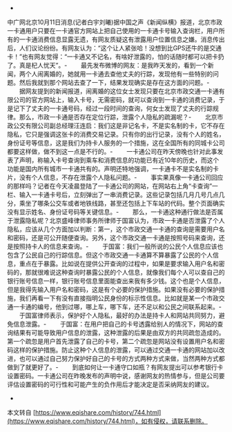 -
中广网北京10月11日消息(记者白宇刘曦)据中国之声《新闻纵横》报道，北京市政一卡通用户只要在一卡通官方网站上把自己使用的一卡通卡号输入查询栏，用户所有的一卡通消费信息显露无遗，有网友质疑这有泄露用户位置信息之嫌。消息传出后，人们议论纷纷。有网友认为：“这个让人紧张哈！没想到比GPS还牛的是交通卡！”也有网友觉得：“一卡通又不记名，有啥好泄露的，怕的话随时都可以把卡扔了。真是杞人忧天”。-
　　最先发布微博的网友：是我昨天发的，看到一个新闻，两个人闹离婚的，她就用一卡通去查他丈夫的行踪，发现他有一些特别的问题。然后我就到那个网站去查了一下，结果发现确实是存在这方面的问题。-
　　据网友提到的新闻报道，闹离婚的这位女士发现只要在北京市政交通一卡通有限公司的官方网站上，输入卡号，无需密码，就可以查询到一卡通的消费记录，于是记下了丈夫的一卡通号码，经过一段时间的查询，何女士发现了丈夫的行踪规律。那么，市政一卡通是否存在定位行踪，泄露个人隐私的疏漏呢？-
　　北京市政公交有限公司副总经理汪连启：我们这是非记名卡，不是实名制的卡，它不存在隐私，它只是强调这张卡的消费交易记录。只有你的出行记录，没有个人的姓名，身份证号等信息，这是我们为持卡人服务的一个措施，这在全国所有的同城卡公司都要这样做，做不到这一点是不行的。-
　　一卡通公司在昨天傍晚也针对此事发表了声明，称输入卡号查询到乘车和消费信息的功能已有近10年的历史，而这个功能是国内所有城市一卡通共有的。声明还特地强调，一卡通卡不是实名制的卡片，没有个人信息，不存在泄露个人隐私问题。-
　　事实果真像一卡通公司回应的那样吗？记者在今天凌晨登陆了一卡通公司的网站，在网站右上角“卡查询”一栏、输入一卡通卡号后，立刻弹出了一串消费记录。这些记录包括几月几号几点几分，乘坐了哪条公交车或者地铁线路，甚至还包括上下车站的代码。整个页面确实没有显示姓名、身份证号码等关键信息。-
　　那么，一卡通这种通行做法是否属于泄露隐私呢？北京盛峰律师事务所律师于国富认为，市政一卡通是否泄露了个人隐私，应该从几个方面加以判断：第一，这个市政交通一卡通的查询是需要用户名和密码，还是可公开随便查询。另外，这个市政交通一卡通是按照号码来查询，还是按照持卡人的信息来查询。-
　　于国富：我们一般所说的公民个人信息应该也包含了公民自己的行踪信息。但这个市政交通一卡通算不算暴露了公民的个人信息，重点在于暴露。比如说在提供公开查询的过程中，如果是要求输入用户名和密码的，那就很难说这种查询时暴露公民的个人信息，就像我们每个人可以查自己的银行账号信息一样，银行账号信息里面能查出来我有多少钱。这个也是个人信息，但是我得先输入用户名和密码，这是有个必要的保护措施。如果没有必要的保护措施，我们再看一下有没有直接指明公民身份的标示性信息。比如就是某一个市政交通一卡通的编号，他到过哪，哪上车，哪下车，还不足以和公民之间联系起来。-
　　于国富律师表示，保护好个人隐私，最好的办法是持卡人和网站共同努力，避免信息泄露。-
　　于国富：在用户把自己的卡号透露给别人的情况下，网站的查询结果有可能导致用户信息的泄露，这种泄露的后果是由双方的共同疏忽造成的。第一个疏忽是用户首先泄露了自己的卡号，第二个疏忽是网站没有设置用户名和密码这样的保护措施。防止这种个人信息的泄露，可以通过交通一卡通的网站加以改进，也可以通过自己努力保护好自己的卡号的方式两种方式来做，当然两种方式都做到了就更好了。-
　　到底如何让一卡通守口如瓶？有网友提出可以参考银行卡设置密码。一卡通公司在昨晚发布的声明中说，感谢网友的热情参与，但是公司要评估设置密码的可行性和可能产生的负作用后才能决定是否采纳网友的建议。

-

本文转自 [https://www.eqishare.com/history/744.html](https://www.eqishare.com/history/744.html)，如有侵权，请联系删除。